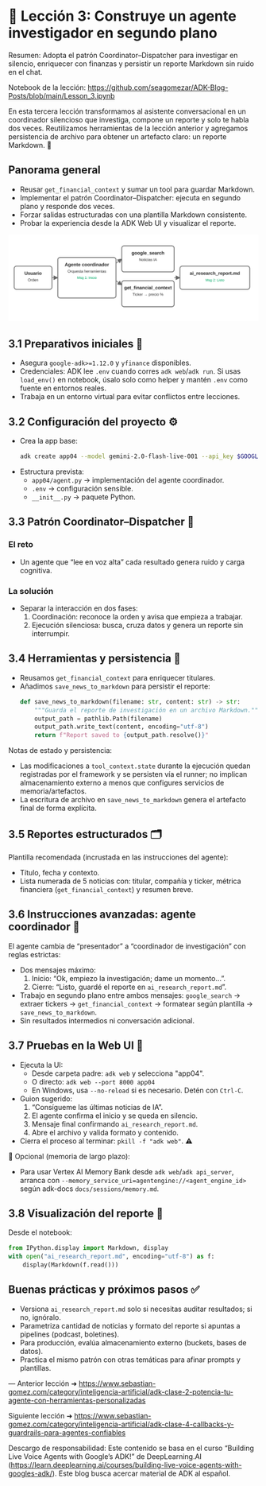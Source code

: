 # 🧠 Lección 3: Construye un agente investigador en segundo plano

Resumen: Adopta el patrón Coordinator–Dispatcher para investigar en silencio, enriquecer con finanzas y persistir un reporte Markdown sin ruido en el chat.

Notebook de la lección: https://github.com/seagomezar/ADK-Blog-Posts/blob/main/Lesson_3.ipynb

En esta tercera lección transformamos al asistente conversacional en un coordinador silencioso que investiga, compone un reporte y solo te habla dos veces. Reutilizamos herramientas de la lección anterior y agregamos persistencia de archivo para obtener un artefacto claro: un reporte Markdown. 🚀

## Panorama general
- Reusar `get_financial_context` y sumar un tool para guardar Markdown.
- Implementar el patrón Coordinator–Dispatcher: ejecuta en segundo plano y responde dos veces.
- Forzar salidas estructuradas con una plantilla Markdown consistente.
- Probar la experiencia desde la ADK Web UI y visualizar el reporte.

![Patrón coordinador: de orden a reporte](./images/lesson3_coordinator.svg)

## 3.1 Preparativos iniciales 🧰
- Asegura `google-adk>=1.12.0` y `yfinance` disponibles.
- Credenciales: ADK lee `.env` cuando corres `adk web`/`adk run`. Si usas `load_env()` en notebook, úsalo solo como helper y mantén `.env` como fuente en entornos reales.
- Trabaja en un entorno virtual para evitar conflictos entre lecciones.

## 3.2 Configuración del proyecto ⚙️
- Crea la app base:
  ```bash
  adk create app04 --model gemini-2.0-flash-live-001 --api_key $GOOGLE_API_KEY
  ```
- Estructura prevista:
  - `app04/agent.py` → implementación del agente coordinador.
  - `.env` → configuración sensible.
  - `__init__.py` → paquete Python.

## 3.3 Patrón Coordinator–Dispatcher 🤝
### El reto
- Un agente que “lee en voz alta” cada resultado genera ruido y carga cognitiva.

### La solución
- Separar la interacción en dos fases:
  1) Coordinación: reconoce la orden y avisa que empieza a trabajar.
  2) Ejecución silenciosa: busca, cruza datos y genera un reporte sin interrumpir.

## 3.4 Herramientas y persistencia 💾
- Reusamos `get_financial_context` para enriquecer titulares.
- Añadimos `save_news_to_markdown` para persistir el reporte:
  ```python
  def save_news_to_markdown(filename: str, content: str) -> str:
      """Guarda el reporte de investigación en un archivo Markdown."""
      output_path = pathlib.Path(filename)
      output_path.write_text(content, encoding="utf-8")
      return f"Report saved to {output_path.resolve()}"
  ```
Notas de estado y persistencia:
- Las modificaciones a `tool_context.state` durante la ejecución quedan registradas por el framework y se persisten vía el runner; no implican almacenamiento externo a menos que configures servicios de memoria/artefactos.
- La escritura de archivo en `save_news_to_markdown` genera el artefacto final de forma explícita.

## 3.5 Reportes estructurados 🗂️
Plantilla recomendada (incrustada en las instrucciones del agente):
- Título, fecha y contexto.
- Lista numerada de 5 noticias con: titular, compañía y ticker, métrica financiera (`get_financial_context`) y resumen breve.

## 3.6 Instrucciones avanzadas: agente coordinador 🧭
El agente cambia de “presentador” a “coordinador de investigación” con reglas estrictas:
- Dos mensajes máximo:
  1) Inicio: “Ok, empiezo la investigación; dame un momento…”.
  2) Cierre: “Listo, guardé el reporte en `ai_research_report.md`”.
- Trabajo en segundo plano entre ambos mensajes: `google_search` → extraer tickers → `get_financial_context` → formatear según plantilla → `save_news_to_markdown`.
- Sin resultados intermedios ni conversación adicional.

## 3.7 Pruebas en la Web UI 🧪
- Ejecuta la UI:
  - Desde carpeta padre: `adk web` y selecciona "app04".
  - O directo: `adk web --port 8000 app04`
  - En Windows, usa `--no-reload` si es necesario. Detén con `Ctrl-C`.
- Guion sugerido:
  1) “Consígueme las últimas noticias de IA”.
  2) El agente confirma el inicio y se queda en silencio.
  3) Mensaje final confirmando `ai_research_report.md`.
  4) Abre el archivo y valida formato y contenido.
- Cierra el proceso al terminar: `pkill -f "adk web"`. ⚠️

📌 Opcional (memoria de largo plazo):
- Para usar Vertex AI Memory Bank desde `adk web`/`adk api_server`, arranca con `--memory_service_uri=agentengine://<agent_engine_id>` según adk-docs `docs/sessions/memory.md`.

## 3.8 Visualización del reporte 📄
Desde el notebook:
```python
from IPython.display import Markdown, display
with open("ai_research_report.md", encoding="utf-8") as f:
    display(Markdown(f.read()))
```



## Buenas prácticas y próximos pasos ✅
- Versiona `ai_research_report.md` solo si necesitas auditar resultados; si no, ignóralo.
- Parametriza cantidad de noticias y formato del reporte si apuntas a pipelines (podcast, boletines).
- Para producción, evalúa almacenamiento externo (buckets, bases de datos).
- Practica el mismo patrón con otras temáticas para afinar prompts y plantillas.

—
Anterior lección ➜ https://www.sebastian-gomez.com/category/inteligencia-artificial/adk-clase-2-potencia-tu-agente-con-herramientas-personalizadas

Siguiente lección ➜ https://www.sebastian-gomez.com/category/inteligencia-artificial/adk-clase-4-callbacks-y-guardrails-para-agentes-confiables

Descargo de responsabilidad: Este contenido se basa en el curso “Building Live Voice Agents with Google’s ADK!” de DeepLearning.AI (https://learn.deeplearning.ai/courses/building-live-voice-agents-with-googles-adk/). Este blog busca acercar material de ADK al español.
